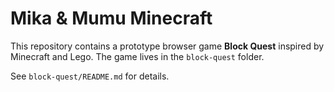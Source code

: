 # Mika & Mumu Minecraft

This repository contains a prototype browser game **Block Quest** inspired by Minecraft and Lego. The game lives in the `block-quest` folder.

See `block-quest/README.md` for details.
